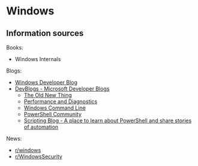 # Windows
## Information sources
Books:
- Windows Internals

Blogs:
- [Windows Developer Blog](https://blogs.windows.com/windowsdeveloper/)
- [DevBlogs - Microsoft Developer Blogs](https://devblogs.microsoft.com/)
  - [The Old New Thing](https://devblogs.microsoft.com/oldnewthing/)
  - [Performance and Diagnostics](https://devblogs.microsoft.com/performance-diagnostics/)
  - [Windows Command Line](https://devblogs.microsoft.com/commandline/)
  - [PowerShell Community](https://devblogs.microsoft.com/powershell-community/)  
  - [Scripting Blog - A place to learn about PowerShell and share stories of automation](https://devblogs.microsoft.com/scripting/)

News:
- [r/windows](https://www.reddit.com/r/windows/)
- [r/WindowsSecurity](https://www.reddit.com/r/WindowsSecurity/)